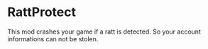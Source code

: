 # RattProtect
This mod crashes your game if a ratt is detected. So your account informations can not be stolen.
